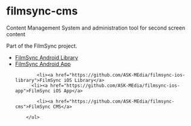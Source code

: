 filmsync-cms
============

Content Management System and administration tool for second screen content

Part of the FilmSync project.

<ul>
          <li><a href="https://github.com/ASK-MEdia/filmsync-android-library">FilmSync Android Library</a>
            <li><a href="https://github.com/ASK-MEdia/filmsync-android-app">FilmSync Android App</a>
            
            <li><a href="https://github.com/ASK-MEdia/filmsync-ios-library">FilmSync iOS Library</a>
          <li><a href="https://github.com/ASK-MEdia/filmsync-ios-app">FilmSync iOS App</a>
         
            <li><a href="https://github.com/ASK-MEdia/filmsync-cms">FilmSync CMS</a>

        </ul>
